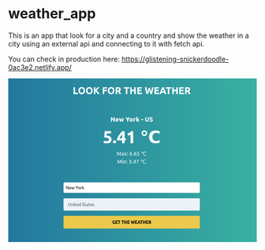 # weather_app
This is an app that look for a city and a country and show the weather in a city using an external api and connecting to it with fetch api.

You can check in production here: https://glistening-snickerdoodle-0ac3e2.netlify.app/

![](img/Screenshot%20from%202023-03-01%2020-46-14.png)

